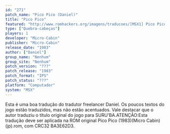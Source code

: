```yaml
---
id: "271"
patch_name: "Pico Pico (Daniel)"
title: "Pico Pico"
featured: "http://www.romhackers.org/imagens/traducoes/[MSX1] Pico Pico - Daniel - 1.png"
type: ["Quebra-cabeças"]
players: 1
developer: "Micro-Cabin"
publisher: "Micro-Cabin"
release_date: "1983"
author: ["Daniel"]
group_name: "Nenhum"
group_site: "Nenhum"
patch_version: "???"
patch_release: "1983"
patch_format: "IPS"
patch_status: "???"
platform: "Computador"
system: "MSX"
---
```


Esta é uma boa tradução do tradutor freelancer Daniel. Os poucos textos do jogo estão traduzidos, mas não estão acentuados. Vale destacar que o autor traduziu o título original do jogo para SURU'BA.ATENÇÃO:Esta tradução deve ser aplicada na ROM original Pico Pico (1983)(Micro Cabin)(jp).rom, com CRC32 BA3E62D3.